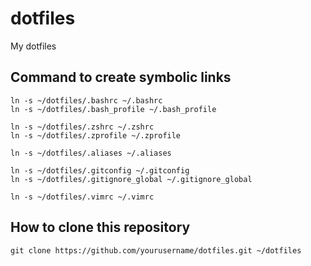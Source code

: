 # dotfiles
My dotfiles


## Command to create symbolic links
```
ln -s ~/dotfiles/.bashrc ~/.bashrc
ln -s ~/dotfiles/.bash_profile ~/.bash_profile

ln -s ~/dotfiles/.zshrc ~/.zshrc
ln -s ~/dotfiles/.zprofile ~/.zprofile

ln -s ~/dotfiles/.aliases ~/.aliases

ln -s ~/dotfiles/.gitconfig ~/.gitconfig
ln -s ~/dotfiles/.gitignore_global ~/.gitignore_global

ln -s ~/dotfiles/.vimrc ~/.vimrc
```

## How to clone this repository 
```
git clone https://github.com/yourusername/dotfiles.git ~/dotfiles
```